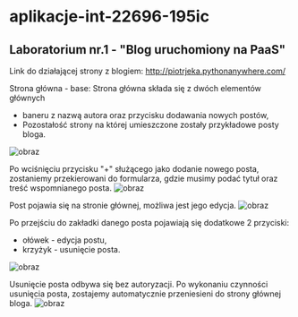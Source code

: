 # aplikacje-int-22696-195ic

## Laboratorium nr.1 - "Blog uruchomiony na PaaS"

Link do działającej strony z blogiem: http://piotrjeka.pythonanywhere.com/

Strona główna - base:
Strona główna składa się z dwóch elementów głównych 
- baneru z nazwą autora oraz przycisku dodawania nowych postów,
- Pozostałość strony na której umieszczone zostały przykładowe posty bloga.

![obraz](https://user-images.githubusercontent.com/56678518/140571471-4725e5ed-10f2-4ef1-8c69-4dc72c0123c3.png)


Po wciśnięciu przycisku "+" służącego jako dodanie nowego posta, zostaniemy przekierowani do formularza, gdzie musimy podać tytuł oraz treść wspomnianego posta.
![obraz](https://user-images.githubusercontent.com/56678518/140572522-28f3c1c7-54d1-470a-8aff-30d5cf9d8291.png)

Post pojawia się na stronie głównej, możliwa jest jego edycja.
![obraz](https://user-images.githubusercontent.com/56678518/140572558-908769cd-ffa5-4c9b-ba15-c1c86294d473.png)

Po przejściu do zakładki danego posta pojawiają się dodatkowe 2 przyciski:
- ołówek - edycja postu,
- krzyżyk - usunięcie posta.

![obraz](https://user-images.githubusercontent.com/56678518/140572665-3cb69106-20f6-455b-9125-20ac382ad2be.png)

Usunięcie posta odbywa się bez autoryzacji. Po wykonaniu czynności usunięcia posta, zostajemy automatycznie przeniesieni do strony głównej bloga.
![obraz](https://user-images.githubusercontent.com/56678518/140572689-3a49802a-423f-4f11-8dd1-a48d6e57418f.png)